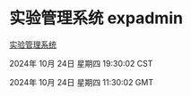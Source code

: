 # 实验管理系统 expadmin
[实验管理系统](http://219.139.199.238:56808/expadmin-782313d2-e1b1-4ea7-932e-3a55e6a1a4d0/)

2024年 10月 24日 星期四 19:30:02 CST

2024年 10月 24日 星期四 11:30:02 GMT
